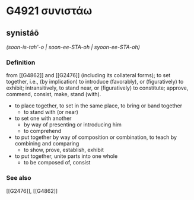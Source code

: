 # G4921 συνιστάω

## synistáō

_(soon-is-tah'-o | soon-ee-STA-oh | syoon-ee-STA-oh)_

### Definition

from [[G4862]] and [[G2476]] (including its collateral forms); to set together, i.e., (by implication) to introduce (favorably), or (figuratively) to exhibit; intransitively, to stand near, or (figuratively) to constitute; approve, commend, consist, make, stand (with).

- to place together, to set in the same place, to bring or band together
  - to stand with (or near)
- to set one with another
  - by way of presenting or introducing him
  - to comprehend
- to put together by way of composition or combination, to teach by combining and comparing
  - to show, prove, establish, exhibit
- to put together, unite parts into one whole
  - to be composed of, consist

### See also

[[G2476]], [[G4862]]

